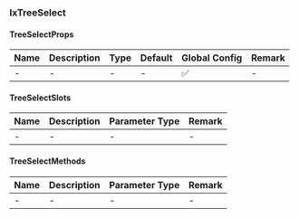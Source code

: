 
### IxTreeSelect

#### TreeSelectProps

| Name | Description | Type | Default | Global Config | Remark |
| --- | --- | --- | --- | --- | --- |
| - | - | - | - | ✅ | - |

#### TreeSelectSlots

| Name | Description | Parameter Type | Remark |
| --- | --- | --- | --- |
| - | - | - | - |

#### TreeSelectMethods

| Name | Description | Parameter Type | Remark |
| --- | --- | --- | --- |
| - | - | - | - |
